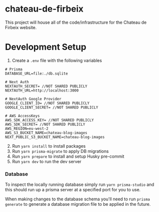# chateau-de-firbeix

This project will house all of the code/infrastructure for the Chateau de Firbeix website.

# Development Setup

1. Create a `.env` file with the following variables

```
# Prisma
DATABASE_URL=file:./db.sqlite

# Next Auth
NEXTAUTH_SECRET= //NOT SHARED PUBLICLY
NEXTAUTH_URL=http://localhost:3000

# NextAuth Google Provider
GOOGLE_CLIENT_ID= //NOT SHARED PUBLICLY
GOOGLE_CLIENT_SECRET= //NOT SHARED PUBLICLY

# AWS AccessKeys
AWS_SDK_ACCESS_KEY= //NOT SHARED PUBLICLY
AWS_SDK_SECRET= //NOT SHARED PUBLICLY
AWS_REGION=eu-west-2
AWS_S3_BUCKET_NAME=chateau-blog-images
NEXT_PUBLIC_S3_BUCKET_NAME=chateau-blog-images
```

2. Run `yarn install` to install packages
3. Run `yarn prisma-migrate` to apply DB migrations
4. Run `yarn prepare` to install and setup Husky pre-commit
5. Run `yarn dev` to run the dev server

### Database

To inspect the locally running database simply run `yarn prisma-studio` and this should
run up a prisma server at a specified port for you to use.

When making changes to the database schema you'll need to run `prisma generate` to generate
a database migration file to be applied in the future. 
